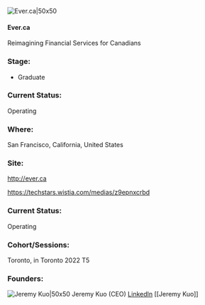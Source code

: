 

![Ever.ca|50x50]()

#### Ever.ca
Reimagining Financial Services for Canadians

### Stage: 
 - Graduate 

### Current Status: 
Operating

### Where:
San Francisco, California, United States

### Site:
http://ever.ca

https://techstars.wistia.com/medias/z9epnxcrbd



### Current Status: 
Operating

### Cohort/Sessions: 
Toronto, in Toronto 2022 T5

### Founders: 

![Jeremy Kuo|50x50]() Jeremy Kuo (CEO) [LinkedIn](https://linkedin.com/in/jeremykuoo) [[Jeremy Kuo]]


